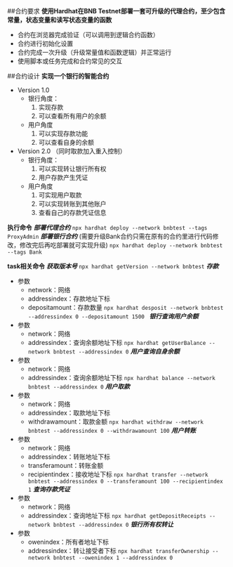 ##合约要求
**使用Hardhat在BNB Testnet部署一套可升级的代理合约，至少包含常量，状态变量和读写状态变量的函数**

- 合约在浏览器完成验证（可以调用到逻辑合约函数）
- 合约进行初始化设置
- 合约完成一次升级（升级常量值和函数逻辑）并正常运行
- 使用脚本或任务完成和合约常见的交互

##合约设计
**实现一个银行的智能合约**

- Version 1.0
    - 银行角度：
        1. 实现存款
        2. 可以查看所有用户的余额
    - 用户角度
        1. 可以实现存款功能
        2. 可以查看自身的余额
- Version 2.0  （同时取款加入重入控制）
     - 银行角度：
        1. 可以实现转让银行所有权
        2. 用户存款产生凭证
    - 用户角度
        1. 可实现用户取款
        2. 可以实现转账到其他账户
        3. 查看自己的存款凭证信息

**执行命令**
***部署代理合约***
`npx hardhat deploy --network bnbtest --tags ProxyAdmin`
***部署银行合约***
(需要升级Bank合约只需在原有的合约里进行代码修改，修改完后再吃部署就可实现升级)
`npx hardhat deploy --network bnbtest --tags Bank`

**task相关命令**
***获取版本号***
`npx hardhat getVersion --network bnbtest`
***存款***
- 参数
    - network：网络
    - addressindex：存款地址下标
    - depositamount：存款数量
`npx hardhat desposit --network bnbtest --addressindex 0 --depositamount 1500 `
***银行查询用户余额***
- 参数
    - network：网络
    - addressindex：查询余额地址下标
`npx hardhat getUserBalance --network bnbtest --addressindex 0`
***用户查询自身余额***
- 参数
    - network：网络
    - addressindex：查询余额地址下标
`npx hardhat balance --network bnbtest --addressindex 0`
***用户取款***
- 参数
    - network：网络
    - addressindex：取款地址下标
    - withdrawamount：取款金额
`npx hardhat withdraw --network bnbtest --addressindex 0 --withdrawamount 100`
***用户转账***
- 参数
    - network：网络
    - addressindex：转账地址下标
    - transferamount：转账金额
    - recipientindex：接收地址下标
`npx hardhat transfer --network bnbtest --addressindex 0 --transferamount 100 --recipientindex 1`
***查询存款凭证***
- 参数
    - network：网络
    - addressindex：查询地址下标
`npx hardhat getDepositReceipts --network bnbtest --addressindex 0`
***银行所有权转让***
- 参数
    - owenindex：所有者地址下标
    - addressindex：转让接受者下标
`npx hardhat transferOwnership --network bnbtest --owenindex 1 --addressindex 0`




